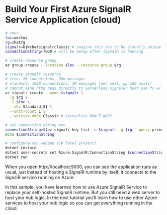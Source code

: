 # Build Your First Azure SignalR Service Application (cloud)

```bash
# envs
loc=westus
rg=chatrg
signalr=bjwchatsignalrclassic # imagine this has to be globally unique per dns
connectionString=TODO # will be setup after signalR is running
```

```bash
# create resource group
az group create --location $loc --resource-group $rg
```

```bash
# create signalr resource
# free: 20 connections, 20k messages
# standard: 1000 connections, 1M messages (per unit, up 100 units)
# cannot send http reqs directly to serverless signalR; must use fx w/ http trigger
az signalr create --name $signalr \
  -g $rg \
  -l $loc \
  --sku Standard_S1 \
  --unit-count 1 \
  --service-mode Classic # serverless WON'T WORK
```

```bash
# set connection string env
connectionString=$(az signalr key list -n $signalr -g $rg --query primaryConnectionString -o tsv)
echo $connectionString
```

```bash
# configure/run webapp (C# local project)
dotnet restore
dotnet user-secrets set Azure:SignalR:ConnectionString $connectionString
dotnet run
```

When you open http://localhost:5000, you can see the application runs as usual, just instead of hosting a SignalR runtime by itself, it connects to the SignalR service running on Azure.

In this sample, you have learned how to use Azure SignalR Service to replace your self-hosted SignalR runtime. But you still need a web server to host your hub logic. In the next tutorial you'll learn how to use other Azure services to host your hub logic so you can get everything running in the cloud.
